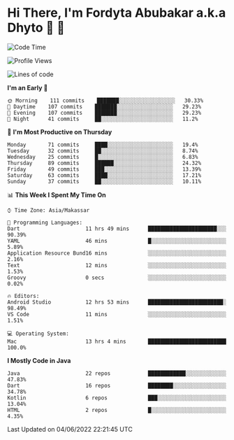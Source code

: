# Hi There, I'm Fordyta Abubakar a.k.a Dhyto 👋 👋 

<!--
**DhytoDev/dhytodev** is a ✨ _special_ ✨ repository because its `README.md` (this file) appears on your GitHub profile.

Here are some ideas to get you started:

- 🔭 I’m currently working on ...
- 🌱 I’m currently learning ...
- 👯 I’m looking to collaborate on ...
- 🤔 I’m looking for help with ...
- 💬 Ask me about ...
- 📫 How to reach me: ...
- 😄 Pronouns: ...
- ⚡ Fun fact: ...
-->

<!--START_SECTION:waka-->
![Code Time](http://img.shields.io/badge/Code%20Time-0%20secs-blue)

![Profile Views](http://img.shields.io/badge/Profile%20Views-9-blue)

![Lines of code](https://img.shields.io/badge/From%20Hello%20World%20I%27ve%20Written-134%20Thousand%20lines%20of%20code-blue)

**I'm an Early 🐤** 

```text
🌞 Morning    111 commits    ███████░░░░░░░░░░░░░░░░░░   30.33% 
🌆 Daytime    107 commits    ███████░░░░░░░░░░░░░░░░░░   29.23% 
🌃 Evening    107 commits    ███████░░░░░░░░░░░░░░░░░░   29.23% 
🌙 Night      41 commits     ██░░░░░░░░░░░░░░░░░░░░░░░   11.2%

```
📅 **I'm Most Productive on Thursday** 

```text
Monday       71 commits     ████░░░░░░░░░░░░░░░░░░░░░   19.4% 
Tuesday      32 commits     ██░░░░░░░░░░░░░░░░░░░░░░░   8.74% 
Wednesday    25 commits     █░░░░░░░░░░░░░░░░░░░░░░░░   6.83% 
Thursday     89 commits     ██████░░░░░░░░░░░░░░░░░░░   24.32% 
Friday       49 commits     ███░░░░░░░░░░░░░░░░░░░░░░   13.39% 
Saturday     63 commits     ████░░░░░░░░░░░░░░░░░░░░░   17.21% 
Sunday       37 commits     ██░░░░░░░░░░░░░░░░░░░░░░░   10.11%

```


📊 **This Week I Spent My Time On** 

```text
⌚︎ Time Zone: Asia/Makassar

💬 Programming Languages: 
Dart                     11 hrs 49 mins      ██████████████████████░░░   90.39% 
YAML                     46 mins             █░░░░░░░░░░░░░░░░░░░░░░░░   5.89% 
Application Resource Bund16 mins             ░░░░░░░░░░░░░░░░░░░░░░░░░   2.16% 
Text                     12 mins             ░░░░░░░░░░░░░░░░░░░░░░░░░   1.53% 
Groovy                   0 secs              ░░░░░░░░░░░░░░░░░░░░░░░░░   0.02%

🔥 Editors: 
Android Studio           12 hrs 53 mins      ████████████████████████░   98.49% 
VS Code                  11 mins             ░░░░░░░░░░░░░░░░░░░░░░░░░   1.51%

💻 Operating System: 
Mac                      13 hrs 4 mins       █████████████████████████   100.0%

```

**I Mostly Code in Java** 

```text
Java                     22 repos            ████████████░░░░░░░░░░░░░   47.83% 
Dart                     16 repos            ████████░░░░░░░░░░░░░░░░░   34.78% 
Kotlin                   6 repos             ███░░░░░░░░░░░░░░░░░░░░░░   13.04% 
HTML                     2 repos             █░░░░░░░░░░░░░░░░░░░░░░░░   4.35%

```



 Last Updated on 04/06/2022 22:21:45 UTC
<!--END_SECTION:waka-->
